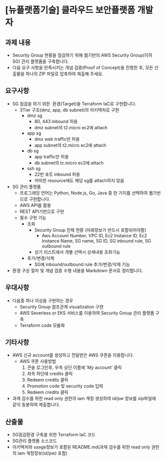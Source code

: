 # [뉴플랫폼기술] 클라우드 보안플랫폼 개발자

## 과제 내용
- Security Group 현황을 점검하기 위해 웹기반의 AWS Security Group(이하 SG) 관리 플랫폼을 구축합니다.
- 다음 요구 사항을 만족시키는 개념 검증(Proof of Concept)을 진행한 후, 모든 산출물을 하나의 ZIP 파일로 압축하여 제출해 주세요.

## 요구사항
- SG 점검을 하기 위한  환경(Target)을 Terraform IaC로 구현합니다.
  - 3Tier 구조(dmz, app, db subnet)의 아키텍처로 구현
    - dmz sg
      - 80, 443 inbound 허용
      - dmz subnet의 t2.micro ec2에 attach
    - app sg
      - dmz web traffic만 허용
      - app subnet의 t2.micro ec2에 attach 
    - db sg
      - app traffic만 허용
      - db subnet의 tc.micro ec2에 attach
    - ssh sg
      - 22번 포트 inbound 허용
      - 어떠한 resource에도 해당 sg를 attach하지 않음
- SG 관리 플랫폼 
  - 프로그래밍 언어는 Python, Node.js, Go, Java 중 한 가지를 선택하여 웹기반으로 구현합니다.
  - AWS API를 활용 
  - REST API기반으로 구현
  - 필수 구현 기능
    - 조회
      - Security Group 전체 현황 (아래정보가 반드시 포함되어야함)
        - Aws Account Number, VPC ID, Ec2 Instance ID, Ec2 Instance Name, SG name, SG ID, SG inbound rule, SG outbound rule
      - 상기 리스트에서 개별 선택시 상세내용 조회기능
    - 추가/변경/삭제
      - SG에 inbound/outbound rule 추가/변경/삭제 기능
- 환경 구성 절차 및 개념 검증 수행 내용을 Markdown 문서로 정리합니다.

## 우대사항
- 다음중 하나 이상을 구현하는 경우
  - Security Group 참조관계 visualization 구현
  - AWS Severless or EKS 서비스를 이용하여 Security Group 관리 플랫폼 구축
  - Terraform code 모듈화 

## 기타사항
- AWS 신규 account를 생성하고 전달받은 AWS 쿠폰을 이용합니다.
  - AWS 쿠폰 사용방법
    1. 콘솔 로그인후, 우측 상단 이름에 ‘My account’ 클릭
    2. 좌측 하단에 credits 클릭
    3. Redeem credits 클릭
    4. Promotion code 및 security code 입력
    5. Redeem credits 클릭
- 과제 검수를 위한 read only 권한의 iam 계정 생성하여 id/pw 정보를 zip파일에 같이 동봉하여 제출합니다.

## 산출물
  - SG점검환경 구축을 위한 Terraform IaC 코드
  - SG관리 플랫폼 소스코드
  - 아키텍처와 usage정보가 포함된 README.md(과제 검수를 위한 read only 권한의 iam 계정정보(id/pw) 포함)
